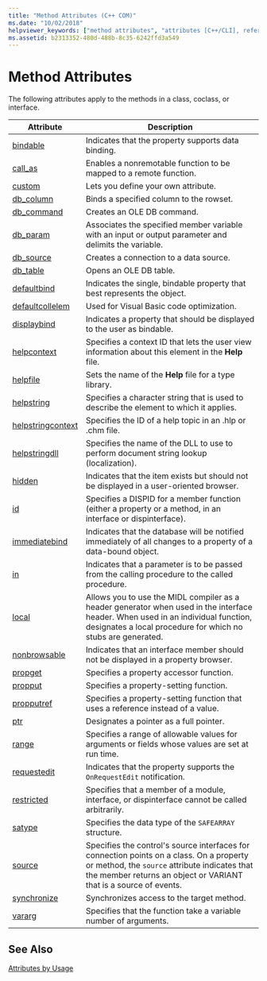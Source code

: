 ```yaml
---
title: "Method Attributes (C++ COM)"
ms.date: "10/02/2018"
helpviewer_keywords: ["method attributes", "attributes [C++/CLI], reference topics"]
ms.assetid: b2313352-480d-488b-8c35-6242ffd3a549
---
```

# Method Attributes

The following attributes apply to the methods in a class, coclass, or interface.

|Attribute|Description|
|---------------|-----------------|
|[bindable](bindable.md)|Indicates that the property supports data binding.|
|[call_as](call-as.md)|Enables a nonremotable function to be mapped to a remote function.|
|[custom](custom-cpp.md)|Lets you define your own attribute.|
|[db_column](db-column.md)|Binds a specified column to the rowset.|
|[db_command](db-command.md)|Creates an OLE DB command.|
|[db_param](db-param.md)|Associates the specified member variable with an input or output parameter and delimits the variable.|
|[db_source](db-source.md)|Creates a connection to a data source.|
|[db_table](db-table.md)|Opens an OLE DB table.|
|[defaultbind](defaultbind.md)|Indicates the single, bindable property that best represents the object.|
|[defaultcollelem](defaultcollelem.md)|Used for Visual Basic code optimization.|
|[displaybind](displaybind.md)|Indicates a property that should be displayed to the user as bindable.|
|[helpcontext](helpcontext.md)|Specifies a context ID that lets the user view information about this element in the **Help** file.|
|[helpfile](helpfile.md)|Sets the name of the **Help** file for a type library.|
|[helpstring](helpstring.md)|Specifies a character string that is used to describe the element to which it applies.|
|[helpstringcontext](helpstringcontext.md)|Specifies the ID of a help topic in an .hlp or .chm file.|
|[helpstringdll](helpstringdll.md)|Specifies the name of the DLL to use to perform document string lookup (localization).|
|[hidden](hidden.md)|Indicates that the item exists but should not be displayed in a user-oriented browser.|
|[id](id.md)|Specifies a DISPID for a member function (either a property or a method, in an interface or dispinterface).|
|[immediatebind](immediatebind.md)|Indicates that the database will be notified immediately of all changes to a property of a data-bound object.|
|[in](in-cpp.md)|Indicates that a parameter is to be passed from the calling procedure to the called procedure.|
|[local](local-cpp.md)|Allows you to use the MIDL compiler as a header generator when used in the interface header. When used in an individual function, designates a local procedure for which no stubs are generated.|
|[nonbrowsable](nonbrowsable.md)|Indicates that an interface member should not be displayed in a property browser.|
|[propget](propget.md)|Specifies a property accessor function.|
|[propput](propput.md)|Specifies a property-setting function.|
|[propputref](propputref.md)|Specifies a property-setting function that uses a reference instead of a value.|
|[ptr](ptr.md)|Designates a pointer as a full pointer.|
|[range](range-cpp.md)|Specifies a range of allowable values for arguments or fields whose values are set at run time.|
|[requestedit](requestedit.md)|Indicates that the property supports the `OnRequestEdit` notification.|
|[restricted](restricted.md)|Specifies that a member of a module, interface, or dispinterface cannot be called arbitrarily.|
|[satype](satype.md)|Specifies the data type of the `SAFEARRAY` structure.|
|[source](source-cpp.md)|Specifies the control's source interfaces for connection points on a class. On a property or method, the `source` attribute indicates that the member returns an object or VARIANT that is a source of events.|
|[synchronize](synchronize.md)|Synchronizes access to the target method.|
|[vararg](vararg.md)|Specifies that the function take a variable number of arguments.|

## See Also

[Attributes by Usage](attributes-by-usage.md)